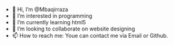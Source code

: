 - 👋 Hi, I’m @Mbaqirraza
- 👀 I’m interested in programming
- 🌱 I’m currently learning html5
- 💞️ I’m looking to collaborate on website designing
- 📫 How to reach me: Youe can contact me via Email or Github.

<!---
Mbaqirraza/Mbaqirraza is a ✨ special ✨ repository because its `README.md` (this file) appears on your GitHub profile.
You can click the Preview link to take a look at your changes.
--->
